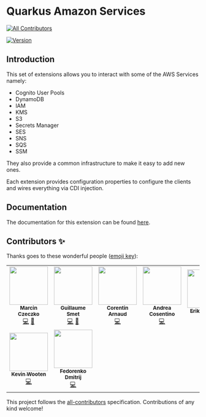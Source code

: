 # Quarkus Amazon Services
<!-- ALL-CONTRIBUTORS-BADGE:START - Do not remove or modify this section -->
[![All Contributors](https://img.shields.io/badge/all_contributors-9-orange.svg?style=flat-square)](#contributors-)
<!-- ALL-CONTRIBUTORS-BADGE:END -->

[![Version](https://img.shields.io/maven-central/v/io.quarkiverse.amazonservices/quarkus-amazon-services-bom?logo=apache-maven&style=flat-square)](https://search.maven.org/artifact/io.quarkiverse.amazonservices/quarkus-amazon-services-bom)

## Introduction

This set of extensions allows you to interact with some of the AWS Services namely:

 * Cognito User Pools
 * DynamoDB
 * IAM
 * KMS
 * S3
 * Secrets Manager
 * SES
 * SNS
 * SQS
 * SSM

They also provide a common infrastructure to make it easy to add new ones.

Each extension provides configuration properties to configure the clients and wires everything via CDI injection.

## Documentation

The documentation for this extension can be found [here](https://quarkiverse.github.io/quarkiverse-docs/quarkus-amazon-services/dev/index.html).

## Contributors ✨

Thanks goes to these wonderful people ([emoji key](https://allcontributors.org/docs/en/emoji-key)):

<!-- ALL-CONTRIBUTORS-LIST:START - Do not remove or modify this section -->
<!-- prettier-ignore-start -->
<!-- markdownlint-disable -->
<table>
  <tr>
    <td align="center"><a href="https://github.com/marcinczeczko"><img src="https://avatars.githubusercontent.com/u/4218395?v=4?s=100" width="100px;" alt=""/><br /><sub><b>Marcin Czeczko</b></sub></a><br /><a href="https://github.com/quarkiverse/quarkus-amazon-services/commits?author=marcinczeczko" title="Code">💻</a> <a href="#maintenance-marcinczeczko" title="Maintenance">🚧</a></td>
    <td align="center"><a href="https://lesincroyableslivres.fr/"><img src="https://avatars.githubusercontent.com/u/1279749?v=4?s=100" width="100px;" alt=""/><br /><sub><b>Guillaume Smet</b></sub></a><br /><a href="https://github.com/quarkiverse/quarkus-amazon-services/commits?author=gsmet" title="Code">💻</a> <a href="#maintenance-gsmet" title="Maintenance">🚧</a></td>
    <td align="center"><a href="https://github.com/corentinarnaud"><img src="https://avatars.githubusercontent.com/u/15332003?v=4?s=100" width="100px;" alt=""/><br /><sub><b>Corentin Arnaud</b></sub></a><br /><a href="https://github.com/quarkiverse/quarkus-amazon-services/commits?author=corentinarnaud" title="Code">💻</a></td>
    <td align="center"><a href="http://oscerd.github.io"><img src="https://avatars.githubusercontent.com/u/5106647?v=4?s=100" width="100px;" alt=""/><br /><sub><b>Andrea Cosentino</b></sub></a><br /><a href="https://github.com/quarkiverse/quarkus-amazon-services/commits?author=oscerd" title="Code">💻</a></td>
    <td align="center"><a href="https://github.com/emattheis"><img src="https://avatars.githubusercontent.com/u/18270192?v=4?s=100" width="100px;" alt=""/><br /><sub><b>Erik Mattheis</b></sub></a><br /><a href="https://github.com/quarkiverse/quarkus-amazon-services/commits?author=emattheis" title="Code">💻</a></td>
    <td align="center"><a href="https://github.com/famod"><img src="https://avatars.githubusercontent.com/u/22860528?v=4?s=100" width="100px;" alt=""/><br /><sub><b>Falko Modler</b></sub></a><br /><a href="https://github.com/quarkiverse/quarkus-amazon-services/commits?author=famod" title="Code">💻</a></td>
    <td align="center"><a href="https://github.com/stuartwdouglas"><img src="https://avatars.githubusercontent.com/u/328571?v=4?s=100" width="100px;" alt=""/><br /><sub><b>Stuart Douglas</b></sub></a><br /><a href="https://github.com/quarkiverse/quarkus-amazon-services/commits?author=stuartwdouglas" title="Code">💻</a></td>
  </tr>
  <tr>
    <td align="center"><a href="https://github.com/kdubb"><img src="https://avatars.githubusercontent.com/u/787655?v=4?s=100" width="100px;" alt=""/><br /><sub><b>Kevin Wooten</b></sub></a><br /><a href="https://github.com/quarkiverse/quarkus-amazon-services/commits?author=kdubb" title="Code">💻</a></td>
    <td align="center"><a href="https://resume.fedorenko-d.ru/"><img src="https://avatars.githubusercontent.com/u/587257?v=4?s=100" width="100px;" alt=""/><br /><sub><b>Fedorenko Dmitrij</b></sub></a><br /><a href="https://github.com/quarkiverse/quarkus-amazon-services/commits?author=c0va23" title="Code">💻</a></td>
  </tr>
</table>

<!-- markdownlint-restore -->
<!-- prettier-ignore-end -->

<!-- ALL-CONTRIBUTORS-LIST:END -->

This project follows the [all-contributors](https://github.com/all-contributors/all-contributors) specification. Contributions of any kind welcome!
